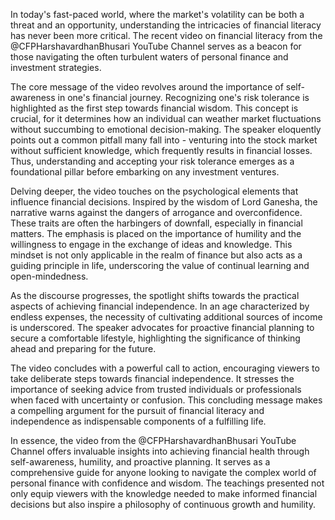 In today's fast-paced world, where the market's volatility can be both a threat and an opportunity, understanding the intricacies of financial literacy has never been more critical. The recent video on financial literacy from the @CFPHarshavardhanBhusari YouTube Channel serves as a beacon for those navigating the often turbulent waters of personal finance and investment strategies.

The core message of the video revolves around the importance of self-awareness in one's financial journey. Recognizing one's risk tolerance is highlighted as the first step towards financial wisdom. This concept is crucial, for it determines how an individual can weather market fluctuations without succumbing to emotional decision-making. The speaker eloquently points out a common pitfall many fall into - venturing into the stock market without sufficient knowledge, which frequently results in financial losses. Thus, understanding and accepting your risk tolerance emerges as a foundational pillar before embarking on any investment ventures.

Delving deeper, the video touches on the psychological elements that influence financial decisions. Inspired by the wisdom of Lord Ganesha, the narrative warns against the dangers of arrogance and overconfidence. These traits are often the harbingers of downfall, especially in financial matters. The emphasis is placed on the importance of humility and the willingness to engage in the exchange of ideas and knowledge. This mindset is not only applicable in the realm of finance but also acts as a guiding principle in life, underscoring the value of continual learning and open-mindedness.

As the discourse progresses, the spotlight shifts towards the practical aspects of achieving financial independence. In an age characterized by endless expenses, the necessity of cultivating additional sources of income is underscored. The speaker advocates for proactive financial planning to secure a comfortable lifestyle, highlighting the significance of thinking ahead and preparing for the future.

The video concludes with a powerful call to action, encouraging viewers to take deliberate steps towards financial independence. It stresses the importance of seeking advice from trusted individuals or professionals when faced with uncertainty or confusion. This concluding message makes a compelling argument for the pursuit of financial literacy and independence as indispensable components of a fulfilling life.

In essence, the video from the @CFPHarshavardhanBhusari YouTube Channel offers invaluable insights into achieving financial health through self-awareness, humility, and proactive planning. It serves as a comprehensive guide for anyone looking to navigate the complex world of personal finance with confidence and wisdom. The teachings presented not only equip viewers with the knowledge needed to make informed financial decisions but also inspire a philosophy of continuous growth and humility.